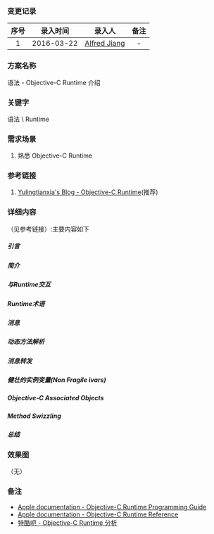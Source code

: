 ### 变更记录

| 序号 | 录入时间 | 录入人 | 备注 |
|:--------:|:--------:|:--------:|:--------:|
| 1 | 2016-03-22 | [Alfred Jiang](https://github.com/viktyz) | - |

### 方案名称

语法 - Objective-C Runtime 介绍

### 关键字

语法 \ Runtime

### 需求场景

1. 熟悉 Objective-C Runtime

### 参考链接

1. [Yulingtianxia's Blog - Objective-C Runtime](http://www.cocoachina.com/industry/20140122/7735.html)(推荐)

### 详细内容
（见参考链接）:主要内容如下

##### 引言
##### 简介
##### 与Runtime交互
##### Runtime术语
##### 消息
##### 动态方法解析
##### 消息转发
##### 健壮的实例变量(Non Fragile ivars)
##### Objective-C Associated Objects
##### Method Swizzling
##### 总结

### 效果图
（无）

### 备注

* [Apple documentation - Objective-C Runtime Programming Guide](https://developer.apple.com/library/mac/documentation/Cocoa/Conceptual/ObjCRuntimeGuide/Introduction/Introduction.html)
* [Apple documentation - Objective-C Runtime Reference](https://developer.apple.com/library/mac/documentation/Cocoa/Reference/ObjCRuntimeRef/index.html)
* [特酷吧 - Objective-C Runtime 分析](http://www.tekuba.net/program/335/)
